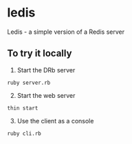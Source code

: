 # ledis
Ledis - a simple version of a Redis server

## To try it locally
1. Start the DRb server
```
ruby server.rb
```
2. Start the web server
```
thin start
```
3. Use the client as a console
```
ruby cli.rb
```
